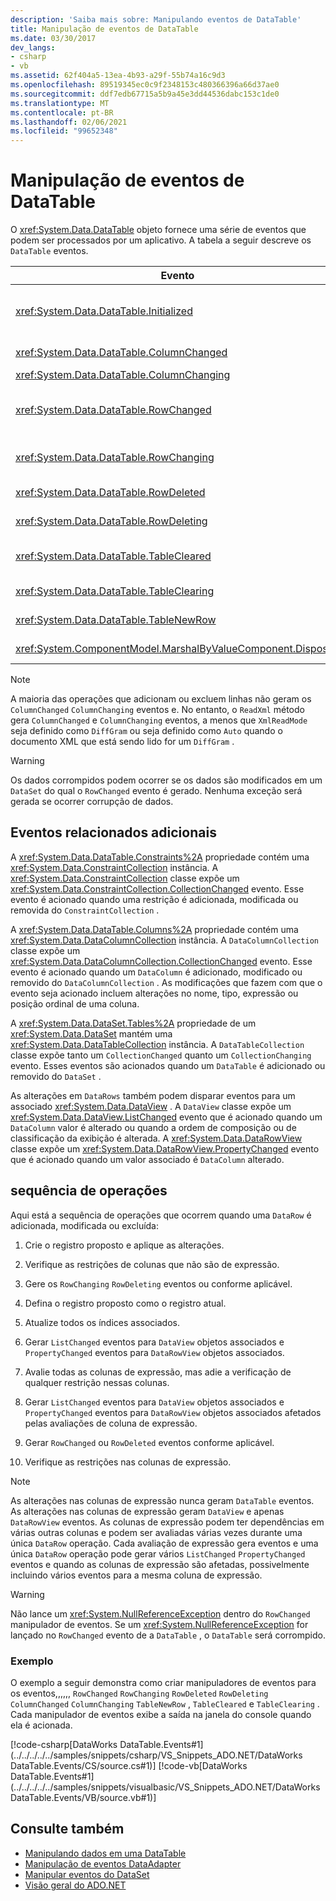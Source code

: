 ```yaml
---
description: 'Saiba mais sobre: Manipulando eventos de DataTable'
title: Manipulação de eventos de DataTable
ms.date: 03/30/2017
dev_langs:
- csharp
- vb
ms.assetid: 62f404a5-13ea-4b93-a29f-55b74a16c9d3
ms.openlocfilehash: 89519345ec0c9f2348153c480366396a66d37ae0
ms.sourcegitcommit: ddf7edb67715a5b9a45e3dd44536dabc153c1de0
ms.translationtype: MT
ms.contentlocale: pt-BR
ms.lasthandoff: 02/06/2021
ms.locfileid: "99652348"
---
```

# <a name="handling-datatable-events"></a>Manipulação de eventos de DataTable

O <xref:System.Data.DataTable> objeto fornece uma série de eventos que podem ser processados por um aplicativo. A tabela a seguir descreve os `DataTable` eventos.  
  
|Evento|Descrição|  
|-----------|-----------------|  
|<xref:System.Data.DataTable.Initialized>|Ocorre depois que o <xref:System.Data.DataTable.EndInit%2A> método de um `DataTable` é chamado. Esse evento destina-se principalmente ao suporte a cenários de tempo de design.|  
|<xref:System.Data.DataTable.ColumnChanged>|Ocorre depois que um valor é alterado com êxito em um <xref:System.Data.DataColumn> .|  
|<xref:System.Data.DataTable.ColumnChanging>|Ocorre quando um valor é enviado para um `DataColumn` .|  
|<xref:System.Data.DataTable.RowChanged>|Ocorre depois `DataColumn` que um valor ou o <xref:System.Data.DataRow.RowState%2A> de um <xref:System.Data.DataRow> no `DataTable` foi alterado com êxito.|  
|<xref:System.Data.DataTable.RowChanging>|Ocorre quando uma alteração é enviada para um `DataColumn` valor ou o `RowState` de um `DataRow` no `DataTable` .|  
|<xref:System.Data.DataTable.RowDeleted>|Ocorre depois `DataRow` que um no `DataTable` é marcado como `Deleted` .|  
|<xref:System.Data.DataTable.RowDeleting>|Ocorre antes que um `DataRow` no `DataTable` seja marcado como `Deleted` .|  
|<xref:System.Data.DataTable.TableCleared>|Ocorre depois que uma chamada para o <xref:System.Data.DataTable.Clear%2A> método de `DataTable` foi limpa com êxito a cada `DataRow` .|  
|<xref:System.Data.DataTable.TableClearing>|Ocorre depois que o `Clear` método é chamado, mas antes do `Clear` início da operação.|  
|<xref:System.Data.DataTable.TableNewRow>|Ocorre depois que um novo `DataRow` é criado por uma chamada para o `NewRow` método do `DataTable` .|  
|<xref:System.ComponentModel.MarshalByValueComponent.Disposed>|Ocorre quando o `DataTable` é `Disposed` . Herdado de <xref:System.ComponentModel.MarshalByValueComponent>.|  
  
> [!NOTE]
> A maioria das operações que adicionam ou excluem linhas não geram os `ColumnChanged` `ColumnChanging` eventos e. No entanto, o `ReadXml` método gera `ColumnChanged` e `ColumnChanging` eventos, a menos que `XmlReadMode` seja definido como `DiffGram` ou seja definido como `Auto` quando o documento XML que está sendo lido for um `DiffGram` .  
  
> [!WARNING]
> Os dados corrompidos podem ocorrer se os dados são modificados em um `DataSet` do qual o `RowChanged` evento é gerado. Nenhuma exceção será gerada se ocorrer corrupção de dados.  
  
## <a name="additional-related-events"></a>Eventos relacionados adicionais  

 A <xref:System.Data.DataTable.Constraints%2A> propriedade contém uma <xref:System.Data.ConstraintCollection> instância. A <xref:System.Data.ConstraintCollection> classe expõe um <xref:System.Data.ConstraintCollection.CollectionChanged> evento. Esse evento é acionado quando uma restrição é adicionada, modificada ou removida do `ConstraintCollection` .  
  
 A <xref:System.Data.DataTable.Columns%2A> propriedade contém uma <xref:System.Data.DataColumnCollection> instância. A `DataColumnCollection` classe expõe um <xref:System.Data.DataColumnCollection.CollectionChanged> evento. Esse evento é acionado quando um `DataColumn` é adicionado, modificado ou removido do `DataColumnCollection` . As modificações que fazem com que o evento seja acionado incluem alterações no nome, tipo, expressão ou posição ordinal de uma coluna.  
  
 A <xref:System.Data.DataSet.Tables%2A> propriedade de um <xref:System.Data.DataSet> mantém uma <xref:System.Data.DataTableCollection> instância. A `DataTableCollection` classe expõe tanto um `CollectionChanged` quanto um `CollectionChanging` evento. Esses eventos são acionados quando um `DataTable` é adicionado ou removido do `DataSet` .  
  
 As alterações em `DataRows` também podem disparar eventos para um associado <xref:System.Data.DataView> . A `DataView` classe expõe um <xref:System.Data.DataView.ListChanged> evento que é acionado quando um `DataColumn` valor é alterado ou quando a ordem de composição ou de classificação da exibição é alterada. A <xref:System.Data.DataRowView> classe expõe um <xref:System.Data.DataRowView.PropertyChanged> evento que é acionado quando um valor associado é `DataColumn` alterado.  
  
## <a name="sequence-of-operations"></a>sequência de operações  

 Aqui está a sequência de operações que ocorrem quando uma `DataRow` é adicionada, modificada ou excluída:  
  
1. Crie o registro proposto e aplique as alterações.  
  
2. Verifique as restrições de colunas que não são de expressão.  
  
3. Gere os `RowChanging` `RowDeleting` eventos ou conforme aplicável.  
  
4. Defina o registro proposto como o registro atual.  
  
5. Atualize todos os índices associados.  
  
6. Gerar `ListChanged` eventos para `DataView` objetos associados e `PropertyChanged` eventos para `DataRowView` objetos associados.  
  
7. Avalie todas as colunas de expressão, mas adie a verificação de qualquer restrição nessas colunas.  
  
8. Gerar `ListChanged` eventos para `DataView` objetos associados e `PropertyChanged` eventos para `DataRowView` objetos associados afetados pelas avaliações de coluna de expressão.  
  
9. Gerar `RowChanged` ou `RowDeleted` eventos conforme aplicável.  
  
10. Verifique as restrições nas colunas de expressão.  
  
> [!NOTE]
> As alterações nas colunas de expressão nunca geram `DataTable` eventos. As alterações nas colunas de expressão geram `DataView` e apenas `DataRowView` eventos. As colunas de expressão podem ter dependências em várias outras colunas e podem ser avaliadas várias vezes durante uma única `DataRow` operação. Cada avaliação de expressão gera eventos e uma única `DataRow` operação pode gerar vários `ListChanged` `PropertyChanged` eventos e quando as colunas de expressão são afetadas, possivelmente incluindo vários eventos para a mesma coluna de expressão.  
  
> [!WARNING]
> Não lance um <xref:System.NullReferenceException> dentro do `RowChanged` manipulador de eventos. Se um <xref:System.NullReferenceException> for lançado no `RowChanged` evento de a `DataTable` , o `DataTable` será corrompido.  
  
### <a name="example"></a>Exemplo  

 O exemplo a seguir demonstra como criar manipuladores de eventos para os eventos,,,,,, `RowChanged` `RowChanging` `RowDeleted` `RowDeleting` `ColumnChanged` `ColumnChanging` `TableNewRow` , `TableCleared` e `TableClearing` . Cada manipulador de eventos exibe a saída na janela do console quando ela é acionada.  
  
 [!code-csharp[DataWorks DataTable.Events#1](../../../../../samples/snippets/csharp/VS_Snippets_ADO.NET/DataWorks DataTable.Events/CS/source.cs#1)]
 [!code-vb[DataWorks DataTable.Events#1](../../../../../samples/snippets/visualbasic/VS_Snippets_ADO.NET/DataWorks DataTable.Events/VB/source.vb#1)]  
  
## <a name="see-also"></a>Consulte também

- [Manipulando dados em uma DataTable](manipulating-data-in-a-datatable.md)
- [Manipulação de eventos DataAdapter](../handling-dataadapter-events.md)
- [Manipular eventos do DataSet](handling-dataset-events.md)
- [Visão geral do ADO.NET](../ado-net-overview.md)
